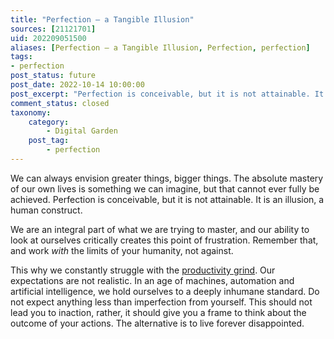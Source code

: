 ```yaml
---
title: "Perfection – a Tangible Illusion"
sources: [21121701]
uid: 202209051500
aliases: [Perfection – a Tangible Illusion, Perfection, perfection]
tags:
- perfection
post_status: future
post_date: 2022-10-14 10:00:00
post_excerpt: "Perfection is conceivable, but it is not attainable. It is an illusion, a human construct. The mastery of our lives is something that cannot fully be achieved."
comment_status: closed
taxonomy:
    category:
        - Digital Garden
    post_tag:
        - perfection
---
```


We can always envision greater things, bigger things. The absolute mastery of our own lives is something we can imagine, but that cannot ever fully be achieved. Perfection is conceivable, but it is not attainable. It is an illusion, a human construct. 

We are an integral part of what we are trying to master, and our ability to look at ourselves critically creates this point of frustration. Remember that, and work *with* the limits of your humanity, not against. 

This why we constantly struggle with the [productivity grind](productivity-myth.md). Our expectations are not realistic. In an age of machines, automation and artificial intelligence, we hold ourselves to a deeply inhumane standard. Do not expect anything less than imperfection from yourself. This should not lead you to inaction, rather, it should give you a frame to think about the outcome of your actions. The alternative is to live forever disappointed.